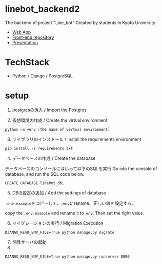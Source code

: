 # linebot_backend2
The backend of project "Line_bot"
Created by students in Kyoto University

- [Web App](https://lbm.vercel.app/)
- [Front-end repository](https://github.com/yuta-ike/line-bot-maker-front)
- [Presentation](https://docs.google.com/presentation/d/1ppaFRecLssDuJEaxndWJUHQG2cfsEdfi/edit#slide=id.p1)


# TechStack

- Python / Django / PostgreSQL

# setup

1. postgresの導入 / Import the Postgres

2. 仮想環境の作成 / Create the virtual environment

```
python -m venv [the name of virtual environment]
```

3. ライブラリのインストール / Install the requirements environment 

```
pip install -r requirements.txt
```

4. データベースの作成 / Create the database

データベースのコンソールにはいって以下のSQLを実行
Go into the console of database, and run the SQL code below.

```
CREATE DATABASE linebot_db;
```

5. DBの設定の追加 / Add the settings of database


`.env.example`をコピーして、`.env`にrename、正しい値を設定する。

copy the `.env.example` and rename it to`.env`. Then set the right value.


6. マイグレーションの実行 / Migration Execution

```
DJANGO_READ_ENV_FILE=True python manage.py migrate
```

7. 開発サーバの起動
8. 
```
DJANGO_READ_ENV_FILE=True python manage.py runserver 8000
```
